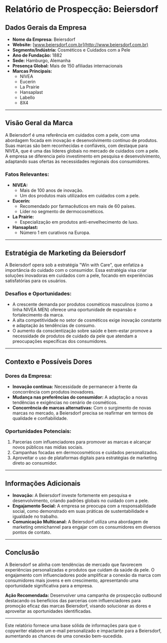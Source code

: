 # Relatório de Prospecção: Beiersdorf

## Dados Gerais da Empresa

- **Nome da Empresa:** Beiersdorf
- **Website:** [www.beiersdorf.com.br](http://www.beiersdorf.com.br)
- **Segmento/Indústria:** Cosméticos e Cuidados com a Pele
- **Ano de Fundação:** 1882
- **Sede:** Hamburgo, Alemanha
- **Presença Global:** Mais de 150 afiliadas internacionais
- **Marcas Principais:**
    - NIVEA
    - Eucerin
    - La Prairie
    - Hansaplast
    - Labello
    - 8X4

---

## Visão Geral da Marca

A Beiersdorf é uma referência em cuidados com a pele, com uma abordagem focada em inovação e desenvolvimento contínuo de produtos. Suas marcas são bem reconhecidas e confiáveis, com destaque para NIVEA, que é uma das líderes globais no mercado de cuidados com a pele. A empresa se diferencia pelo investimento em pesquisa e desenvolvimento, adaptando suas ofertas às necessidades regionais dos consumidores.

### Fatos Relevantes:
- **NIVEA:** 
    - Mais de 100 anos de inovação.
    - Um dos produtos mais utilizados em cuidados com a pele.
- **Eucerin:** 
    - Recomendado por farmacêuticos em mais de 60 países.
    - Líder no segmento de dermocosméticos.
- **La Prairie:** 
    - Especialização em produtos anti-envelhecimento de luxo.
- **Hansaplast:** 
    - Número 1 em curativos na Europa.

---

## Estratégia de Marketing da Beiersdorf

A Beiersdorf opera sob a estratégia "Win with Care", que enfatiza a importância do cuidado com o consumidor. Essa estratégia visa criar soluções inovadoras em cuidados com a pele, focando em experiências satisfatórias para os usuários.

### Desafios e Oportunidades:
- A crescente demanda por produtos cosméticos masculinos (como a linha NIVEA MEN) oferece uma oportunidade de expansão e fortalecimento da marca.
- A alta competitividade no setor de cosméticos exige inovação constante e adaptação às tendências de consumo.
- O aumento da conscientização sobre saúde e bem-estar promove a necessidade de produtos de cuidado da pele que atendam a preocupações específicas dos consumidores.

---

## Contexto e Possíveis Dores

### Dores da Empresa:
- **Inovação contínua:** Necessidade de permanecer à frente da concorrência com produtos inovadores.
- **Mudança nas preferências do consumidor:** A adaptação a novas tendências e exigências no cenário de cosméticos.
- **Concorrência de marcas alternativas:** Com o surgimento de novas marcas no mercado, a Beiersdorf precisa se reafirmar em termos de qualidade e confiabilidade.

### Oportunidades Potenciais:
1. Parcerias com influenciadores para promover as marcas e alcançar novos públicos nas mídias sociais.
2. Campanhas focadas em dermocosméticos e cuidados personalizados.
3. Aproveitar o uso de plataformas digitais para estratégias de marketing direto ao consumidor.

---

## Informações Adicionais

- **Inovação:** A Beiersdorf investe fortemente em pesquisa e desenvolvimento, criando padrões globais no cuidado com a pele.
- **Engajamento Social:** A empresa se preocupa com a responsabilidade social, como demonstrado em suas práticas de sustentabilidade e igualdade no trabalho.
- **Comunicação Multicanal:** A Beiersdorf utiliza uma abordagem de marketing omnichannel para engajar com os consumidores em diversos pontos de contato.

---

## Conclusão

A Beiersdorf se alinha com tendências de mercado que favorecem experiências personalizadas e produtos que cuidam da saúde da pele. O engajamento com influenciadores pode amplificar a conexão da marca com consumidores mais jovens e em crescimento, apresentando uma oportunidade significativa para a empresa.

**Ação Recomendada:**
Desenvolver uma campanha de prospecção outbound destacando os benefícios das parcerias com influenciadores para promoção eficaz das marcas Beiersdorf, visando solucionar as dores e aproveitar as oportunidades identificadas.

---

Este relatório fornece uma base sólida de informações para que o copywriter elabore um e-mail personalizado e impactante para a Beiersdorf, aumentando as chances de uma conexão bem-sucedida.